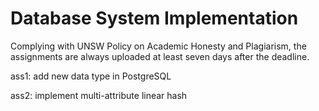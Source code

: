# Database System Implementation

Complying with UNSW Policy on Academic Honesty and Plagiarism, the assignments are always uploaded at least seven days after the deadline.

ass1: add new data type in PostgreSQL

ass2: implement multi-attribute linear hash
